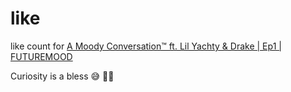 # like

like count for [A Moody Conversation™ ft. Lil Yachty & Drake | Ep1 | FUTUREMOOD](https://www.youtube.com/watch?v=UBTqCqQl2fY)

Curiosity is a bless 😅 🤷‍♂️
